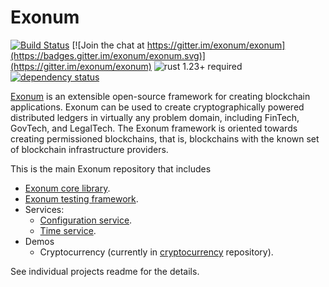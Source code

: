 # Exonum

[![Build Status](https://travis-ci.org/exonum/exonum.svg?branch=master)](https://travis-ci.org/exonum/exonum)
[![Join the chat at https://gitter.im/exonum/exonum](https://badges.gitter.im/exonum/exonum.svg)](https://gitter.im/exonum/exonum)
![rust 1.23+ required](https://img.shields.io/badge/rust-1.23+-blue.svg) <!--sync << with .travis.yml-->
[![dependency status](https://deps.rs/repo/github/exonum/exonum/status.svg)](https://deps.rs/repo/github/exonum/exonum)


[Exonum](https://exonum.com/) is an extensible open-source framework for
creating blockchain applications. Exonum can be used to create cryptographically
powered distributed ledgers in virtually any problem domain, including FinTech,
GovTech, and LegalTech. The Exonum framework is oriented towards creating
permissioned blockchains, that is, blockchains with the known set of blockchain
infrastructure providers.

This is the main Exonum repository that includes

* [Exonum core library](exonum/README.md).
* [Exonum testing framework](testkit/README.md).
* Services:
  * [Configuration service](services/configuration/README.md).
  * [Time service](services/time/README.md).
* Demos
  * Cryptocurrency (currently in [cryptocurrency] repository).

See individual projects readme for the details.

[cryptocurrency]: https://github.com/exonum/cryptocurrency
